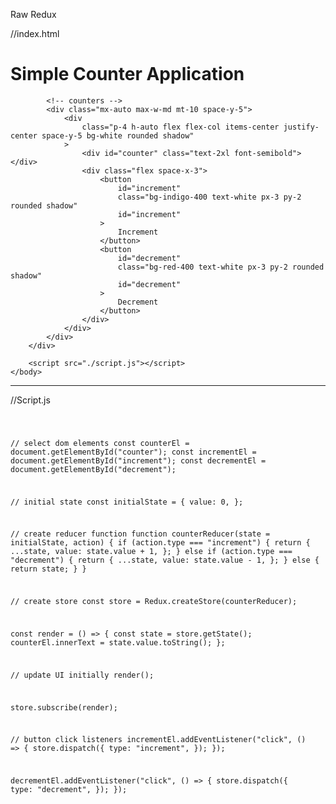 Raw Redux 


//index.html
<!DOCTYPE html>
<html lang="en">
    <head>
        <meta charset="UTF-8" />
        <meta http-equiv="X-UA-Compatible" content="IE=edge" />
        <meta name="viewport" content="width=device-width, initial-scale=1.0" />
        <title>Simple Counter Application</title>
        <script src="https://cdn.tailwindcss.com"></script>
        <!-- import redux from cdn -->
        <script src="https://unpkg.com/redux@latest/dist/redux.min.js"></script>
    </head>
    <body>
        <div class="w-screen h-screen p-10 bg-gray-100 text-slate-700">
            <!-- header -->
            <h1 class="max-w-md mx-auto text-center text-2xl font-bold">
                Simple Counter Application
            </h1>

            <!-- counters -->
            <div class="mx-auto max-w-md mt-10 space-y-5">
                <div
                    class="p-4 h-auto flex flex-col items-center justify-center space-y-5 bg-white rounded shadow"
                >
                    <div id="counter" class="text-2xl font-semibold"></div>
                    <div class="flex space-x-3">
                        <button
                            id="increment"
                            class="bg-indigo-400 text-white px-3 py-2 rounded shadow"
                            id="increment"
                        >
                            Increment
                        </button>
                        <button
                            id="decrement"
                            class="bg-red-400 text-white px-3 py-2 rounded shadow"
                            id="decrement"
                        >
                            Decrement
                        </button>
                    </div>
                </div>
            </div>
        </div>

        <script src="./script.js"></script>
    </body>
</html>

<hr/>

//Script.js

<code> 

// select dom elements
const counterEl = document.getElementById("counter");
const incrementEl = document.getElementById("increment");
const decrementEl = document.getElementById("decrement");

// initial state
const initialState = {
    value: 0,
};

// create reducer function
function counterReducer(state = initialState, action) {
    if (action.type === "increment") {
        return {
            ...state,
            value: state.value + 1,
        };
    } else if (action.type === "decrement") {
        return {
            ...state,
            value: state.value - 1,
        };
    } else {
        return state;
    }
}

// create store
const store = Redux.createStore(counterReducer);

const render = () => {
    const state = store.getState();
    counterEl.innerText = state.value.toString();
};

// update UI initially
render();

store.subscribe(render);

// button click listeners
incrementEl.addEventListener("click", () => {
    store.dispatch({
        type: "increment",
    });
});

decrementEl.addEventListener("click", () => {
    store.dispatch({
        type: "decrement",
    });
});

</code>